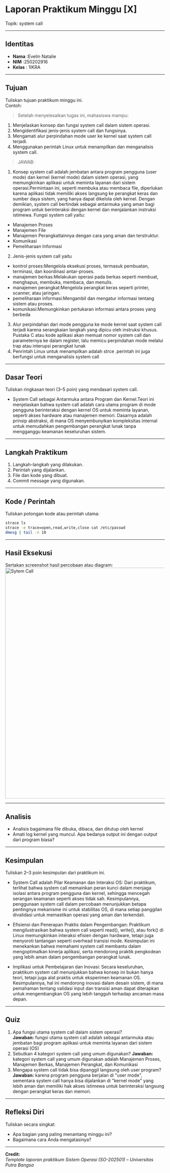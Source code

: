 
# Laporan Praktikum Minggu [X]
Topik: system call

---

## Identitas
- **Nama**  :Evelin Natalie
- **NIM**   :250202916  
- **Kelas** : 1IKRA

---

## Tujuan
Tuliskan tujuan praktikum minggu ini.  
Contoh:  
> Setelah menyelesaikan tugas ini, mahasiswa mampu:
1. Menjelaskan konsep dan fungsi system call dalam sistem operasi.
2. Mengidentifikasi jenis-jenis system call dan fungsinya.
3. Mengamati alur perpindahan mode user ke kernel saat system call terjadi.
4. Menggunakan perintah Linux untuk menampilkan dan menganalisis system call.
>JAWAB:
1. Konsep system call adalah jembatan antara program pengguna (user mode) dan kernel (kernel mode) dalam sistem operasi, yang memungkinkan aplikasi untuk meminta layanan dari sistem operasi.Permintaan ini, seperti membuka atau membaca file, diperlukan karena aplikasi tidak memiliki akses langsung ke perangkat keras dan sumber daya sistem, yang hanya dapat dikelola oleh kernel. Dengan demikian, system call bertindak sebagai antarmuka yang aman bagi program untuk berinteraksi dengan kernel dan menjalankan instruksi istimewa.
Fungsi system call yaitu:
- Manajemen Proses
- Manajemen File
- Manajemen Perangkatlainnya dengan cara yang aman dan terstruktur. 
- Komunikasi
- Pemeliharaan Informasi
2. Jenis-jenis system call yaitu
- kontrol proses:Mengelola eksekusi proses, termasuk pembuatan, terminasi, dan koordinasi antar-proses.
- manajemen berkas:Melakukan operasi pada berkas seperti membuat, menghapus, membuka, membaca, dan menulis. 
- manajemen perangkat:Mengelola perangkat keras seperti printer, scanner, atau jaringan. 
- pemeliharaan informasi:Mengambil dan mengatur informasi tentang sistem atau proses. 
- komunikasi:Memungkinkan pertukaran informasi antara proses yang berbeda
3. Alur perpindahan dari mode pengguna ke mode kernel saat system call terjadi karena serangkaian langkah yang dipicu oleh instruksi khusus. Pustaka C atau kode aplikasi akan memuat nomor system call dan parameternya ke dalam register, lalu memicu perpindahan mode melalui trap atau interupsi perangkat lunak
4. Penrintah Linux untuk menampilkan adalah strce .perintah ini juga berfungsi untuk menganalisis system call
---

## Dasar Teori
Tuliskan ringkasan teori (3–5 poin) yang mendasari system call.
- System Call sebagai Antarmuka antara Program dan Kernel.Teori ini menjelaskan bahwa system call adalah cara utama program di mode pengguna berinteraksi dengan kernel OS untuk meminta layanan, seperti akses hardware atau manajemen memori. Dasarnya adalah prinsip abstraksi, di mana OS menyembunyikan kompleksitas internal untuk memudahkan pengembangan perangkat lunak tanpa mengganggu keamanan keseluruhan sistem.

---

## Langkah Praktikum
1. Langkah-langkah yang dilakukan.  
2. Perintah yang dijalankan.  
3. File dan kode yang dibuat.  
4. Commit message yang digunakan.

---

## Kode / Perintah
Tuliskan potongan kode atau perintah utama:
```bash
strace ls
strace -e trace=open,read,write,close cat /etc/passwd
dmesg | tail -n 10
```

---

## Hasil Eksekusi
Sertakan screenshot hasil percobaan atau diagram:
<img width="1352" height="728" alt="Sytem Call" src="https://github.com/user-attachments/assets/64835ff4-4cd7-47cf-8adf-4e9dc40ee15d" />

---

## Analisis
- Analisis bagaimana file dibuka, dibaca, dan ditutup oleh kernel
- Amati log kernel yang muncul. Apa bedanya output ini dengan output dari program biasa?

---

## Kesimpulan
Tuliskan 2–3 poin kesimpulan dari praktikum ini.
- System Call adalah Pilar Keamanan dan Interaksi OS:
Dari praktikum, terlihat bahwa system call memainkan peran kunci dalam menjaga isolasi antara program pengguna dan kernel, sehingga mencegah serangan keamanan seperti akses tidak sah. Kesimpulannya, penggunaan system call dalam percobaan menunjukkan betapa pentingnya mekanisme ini untuk stabilitas OS, di mana setiap panggilan divalidasi untuk memastikan operasi yang aman dan terkendali.

- Efisiensi dan Penerapan Praktis dalam Pengembangan:
Praktikum mengilustrasikan bahwa system call seperti read(), write(), atau fork() di Linux memungkinkan interaksi efisien dengan hardware, tetapi juga menyoroti tantangan seperti overhead transisi mode. Kesimpulan ini menekankan bahwa memahami system call membantu dalam mengoptimalkan kinerja aplikasi, serta mendorong praktik pengkodean yang lebih aman dalam pengembangan perangkat lunak.

- Implikasi untuk Pembelajaran dan Inovasi:
Secara keseluruhan, praktikum system call menunjukkan bahwa konsep ini bukan hanya teori, tetapi juga alat praktis untuk eksperimen keamanan OS. Kesimpulannya, hal ini mendorong inovasi dalam desain sistem, di mana pemahaman tentang validasi input dan transisi aman dapat diterapkan untuk mengembangkan OS yang lebih tangguh terhadap ancaman masa depan.

---

## Quiz
1. Apa fungsi utama system call dalam sistem operasi?  
   **Jawaban:**  fungsi utama system call adalah sebagai antarmuka atau jembatan bagi program aplikasi untuk meminta layanan dari sistem operasi (OS) 
2. Sebutkan 4 kategori system call yang umum digunakan? 
   **Jawaban:**  kategori system call yang umum digunakan adalah Manajemen Proses, Manajemen Berkas, Manajemen Perangkat, dan Komunikasi
3. Mengapa system call tidak bisa dipanggil langsung oleh user program?
   **Jawaban:**  karena program pengguna berjalan di "user mode", sementara system call hanya bisa dijalankan di "kernel mode" yang lebih aman dan memiliki hak akses istimewa untuk berinteraksi langsung dengan perangkat keras dan memori.

---

## Refleksi Diri
Tuliskan secara singkat:
- Apa bagian yang paling menantang minggu ini?  
- Bagaimana cara Anda mengatasinya?  

---

**Credit:**  
_Template laporan praktikum Sistem Operasi (SO-202501) – Universitas Putra Bangsa_

